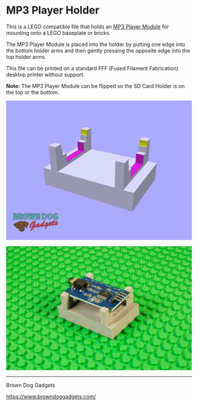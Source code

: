 # MP3 Player Holder

This is a LEGO compatible file that holds an [MP3 Player Module](https://www.amazon.com/dp/B01JCI23JG/) for mounting onto a LEGO baseplate or bricks.

The MP3 Player Module is placed into the holder by putting one edge into the bottom holder arms and then gently pressing the opposite edge into the top holder arms.

This file can be printed on a standard FFF (Fused Filament Fabrication) desktop printer without support.

**Note:** The MP3 Player Module can be flipped so the SD Card Holder is on the top or the bottom.

![](Images/MP3-Player-Holder.png)

![](Images/MP3-Player-Holder-1071.jpg)

---

Brown Dog Gadgets

https://www.browndoggadgets.com/
